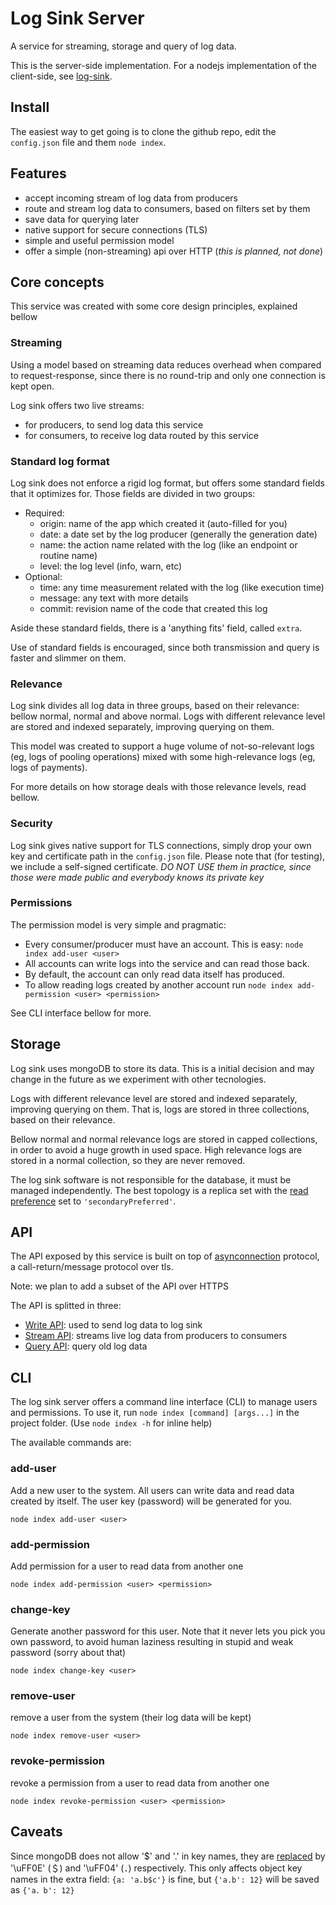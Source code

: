# Log Sink Server
A service for streaming, storage and query of log data.

This is the server-side implementation. For a nodejs implementation of the client-side, see [log-sink](https://github.com/sitegui/log-sink).

## Install
The easiest way to get going is to clone the github repo, edit the `config.json` file and them `node index`.

## Features
* accept incoming stream of log data from producers
* route and stream log data to consumers, based on filters set by them
* save data for querying later
* native support for secure connections (TLS)
* simple and useful permission model
* offer a simple (non-streaming) api over HTTP (*this is planned, not done*)

## Core concepts
This service was created with some core design principles, explained bellow

### Streaming
Using a model based on streaming data reduces overhead when compared to request-response, since there is no round-trip and only one connection is kept open.

Log sink offers two live streams:

* for producers, to send log data this service
* for consumers, to receive log data routed by this service

### Standard log format
Log sink does not enforce a rigid log format, but offers some standard fields that it optimizes for. Those fields are divided in two groups:

* Required:
	* origin: name of the app which created it (auto-filled for you)
	* date: a date set by the log producer (generally the generation date)
	* name: the action name related with the log (like an endpoint or routine name)
	* level: the log level (info, warn, etc)
* Optional:
	* time: any time measurement related with the log (like execution time)
	* message: any text with more details
	* commit: revision name of the code that created this log

Aside these standard fields, there is a 'anything fits' field, called `extra`.

Use of standard fields is encouraged, since both transmission and query is faster and slimmer on them.

### Relevance
Log sink divides all log data in three groups, based on their relevance: bellow normal, normal and above normal. Logs with different relevance level are stored and indexed separately, improving querying on them.

This model was created to support a huge volume of not-so-relevant logs (eg, logs of pooling operations) mixed with some high-relevance logs (eg, logs of payments).

For more details on how storage deals with those relevance levels, read bellow.

### Security
Log sink gives native support for TLS connections, simply drop your own key and certificate path in the `config.json` file. Please note that (for testing), we include a self-signed certificate. *DO NOT USE them in practice, since those were made public and everybody knows its private key*

### Permissions
The permission model is very simple and pragmatic:

* Every consumer/producer must have an account. This is easy: `node index add-user <user>`
* All accounts can write logs into the service and can read those back.
* By default, the account can only read data itself has produced.
* To allow reading logs created by another account run `node index add-permission <user> <permission>`

See CLI interface bellow for more.

## Storage
Log sink uses mongoDB to store its data. This is a initial decision and may change in the future as we experiment with other tecnologies.

Logs with different relevance level are stored and indexed separately, improving querying on them. That is, logs are stored in three collections, based on their relevance.

Bellow normal and normal relevance logs are stored in capped collections, in order to avoid a huge growth in used space. High relevance logs are stored in a normal collection, so they are never removed.

The log sink software is not responsible for the database, it must be managed independently. The best topology is a replica set with the [read preference](http://docs.mongodb.org/manual/core/read-preference/) set to `'secondaryPreferred'`.

## API
The API exposed by this service is built on top of [asynconnection](https://github.com/sitegui/asynconnection-core) protocol, a call-return/message protocol over tls.

Note: we plan to add a subset of the API over HTTPS

The API is splitted in three:

* [Write API](https://github.com/sitegui/log-sink-server/blob/master/api.md#write-api): used to send log data to log sink
* [Stream API](https://github.com/sitegui/log-sink-server/blob/master/api.md#stream-api): streams live log data from producers to consumers
* [Query API](https://github.com/sitegui/log-sink-server/blob/master/api.md#query-api): query old log data

## CLI
The log sink server offers a command line interface (CLI) to manage users and permissions. To use it, run `node index [command] [args...]` in the project folder. (Use `node index -h` for inline help)

The available commands are:

### add-user
Add a new user to the system. All users can write data and read data created by itself. The user key (password) will be generated for you.
```
node index add-user <user>
```
### add-permission
Add permission for a user to read data from another one
```
node index add-permission <user> <permission>
```
### change-key
Generate another password for this user. Note that it never lets you pick you own password, to avoid human laziness resulting in stupid and weak password (sorry about that)
```
node index change-key <user>
```
### remove-user
remove a user from the system (their log data will be kept)
```
node index remove-user <user>
```
### revoke-permission
revoke a permission from a user to read data from another one
```
node index revoke-permission <user> <permission>
```

## Caveats
Since mongoDB does not allow '$' and '.' in key names, they are [replaced](http://docs.mongodb.org/manual/faq/developers/#faq-dollar-sign-escaping) by '\uFF0E' (＄) and '\uFF04' (．) respectively. This only affects object key names in the extra field: `{a: 'a.b$c'}` is fine, but `{'a.b': 12}` will be saved as `{'a．b': 12}`